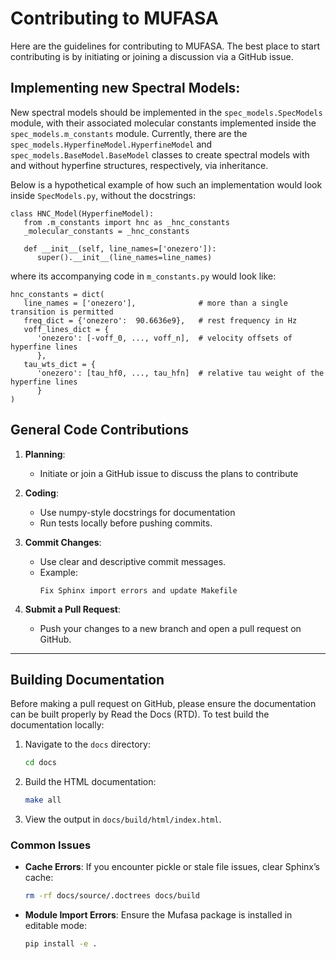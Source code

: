 # Contributing to MUFASA

Here are the guidelines for contributing to MUFASA. The best place to start contributing is by 
initiating or joining a discussion via a GitHub issue.

## Implementing new Spectral Models:

New spectral models should be implemented in the `spec_models.SpecModels` module, with their associated
molecular constants implemented inside the `spec_models.m_constants` module. Currently, there are
the `spec_models.HyperfineModel.HyperfineModel` and `spec_models.BaseModel.BaseModel` classes
to create spectral models with and without hyperfine structures, respectively, via inheritance.

Below is a hypothetical
example of how such an implementation would look inside `SpecModels.py`, without the docstrings:
   ```
   class HNC_Model(HyperfineModel):
      from .m_constants import hnc as _hnc_constants
      _molecular_constants = _hnc_constants
      
      def __init__(self, line_names=['onezero']):
         super().__init__(line_names=line_names)
   ```

where its accompanying code in `m_constants.py` would look like:
   ```
   hnc_constants = dict(
      line_names = ['onezero'],              # more than a single transition is permitted
      freq_dict = {'onezero':  90.6636e9},   # rest frequency in Hz
      voff_lines_dict = {
         'onezero': [-voff_0, ..., voff_n],  # velocity offsets of hyperfine lines
         },
      tau_wts_dict = {
         'onezero': [tau_hf0, ..., tau_hfn]  # relative tau weight of the hyperfine lines
         }
   )
   ```

## General Code Contributions

1. **Planning**:
    - Initiate or join a GitHub issue to discuss the plans to contribute

2. **Coding**:
    - Use numpy-style docstrings for documentation 
    - Run tests locally before pushing commits.

3. **Commit Changes**:
    - Use clear and descriptive commit messages.
    - Example:
        ```
        Fix Sphinx import errors and update Makefile
        ```

4. **Submit a Pull Request**:
    - Push your changes to a new branch and open a pull request on GitHub.

---


## Building Documentation

Before making a pull request on GitHub, please ensure the documentation can be built properly by Read
the Docs (RTD). To test build the documentation locally:

1. Navigate to the `docs` directory:
    ```bash
    cd docs
    ```

2. Build the HTML documentation:
    ```bash
    make all
    ```

3. View the output in `docs/build/html/index.html`.

### Common Issues

- **Cache Errors**: If you encounter pickle or stale file issues, clear Sphinx’s cache:
    ```bash
    rm -rf docs/source/.doctrees docs/build
    ```

- **Module Import Errors**: Ensure the Mufasa package is installed in editable mode:
    ```bash
    pip install -e .
    ```


